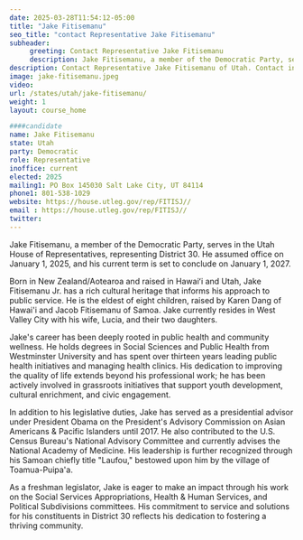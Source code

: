 ```yaml
---
date: 2025-03-28T11:54:12-05:00
title: "Jake Fitisemanu"
seo_title: "contact Representative Jake Fitisemanu"
subheader:
     greeting: Contact Representative Jake Fitisemanu
     description: Jake Fitisemanu, a member of the Democratic Party, serves in the Utah House of Representatives, representing District 30. He assumed office on January 1, 2025, and his current term is set to conclude on January 1, 2027.
description: Contact Representative Jake Fitisemanu of Utah. Contact information for Jake Fitisemanu includes email address, phone number, and mailing address.
image: jake-fitisemanu.jpeg
video:
url: /states/utah/jake-fitisemanu/
weight: 1
layout: course_home

####candidate
name: Jake Fitisemanu
state: Utah
party: Democratic
role: Representative
inoffice: current
elected: 2025
mailing1: PO Box 145030 Salt Lake City, UT 84114
phone1: 801-538-1029
website: https://house.utleg.gov/rep/FITISJ//
email : https://house.utleg.gov/rep/FITISJ//
twitter: 
---
```

Jake Fitisemanu, a member of the Democratic Party, serves in the Utah House of Representatives, representing District 30. He assumed office on January 1, 2025, and his current term is set to conclude on January 1, 2027.

Born in New Zealand/Aotearoa and raised in Hawaiʻi and Utah, Jake Fitisemanu Jr. has a rich cultural heritage that informs his approach to public service. He is the eldest of eight children, raised by Karen Dang of Hawai'i and Jacob Fitisemanu of Samoa. Jake currently resides in West Valley City with his wife, Lucia, and their two daughters.

Jake's career has been deeply rooted in public health and community wellness. He holds degrees in Social Sciences and Public Health from Westminster University and has spent over thirteen years leading public health initiatives and managing health clinics. His dedication to improving the quality of life extends beyond his professional work; he has been actively involved in grassroots initiatives that support youth development, cultural enrichment, and civic engagement.

In addition to his legislative duties, Jake has served as a presidential advisor under President Obama on the President's Advisory Commission on Asian Americans & Pacific Islanders until 2017. He also contributed to the U.S. Census Bureau's National Advisory Committee and currently advises the National Academy of Medicine. His leadership is further recognized through his Samoan chiefly title "Laufou," bestowed upon him by the village of Toamua-Puipa'a.

As a freshman legislator, Jake is eager to make an impact through his work on the Social Services Appropriations, Health & Human Services, and Political Subdivisions committees. His commitment to service and solutions for his constituents in District 30 reflects his dedication to fostering a thriving community.

